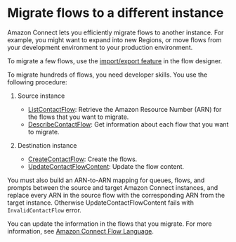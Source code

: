 # Migrate flows to a different instance<a name="migrate-contact-flows"></a>

Amazon Connect lets you efficiently migrate flows to another instance\. For example, you might want to expand into new Regions, or move flows from your development environment to your production environment\. 

To migrate a few flows, use the [import/export feature](contact-flow-import-export.md) in the flow designer\. 

To migrate hundreds of flows, you need developer skills\. You use the following procedure:

1. Source instance
   + [ListContactFlow](https://docs.aws.amazon.com/connect/latest/APIReference/API_ListContactFlows.html): Retrieve the Amazon Resource Number \(ARN\) for the flows that you want to migrate\.
   + [DescribeContactFlow](https://docs.aws.amazon.com/connect/latest/APIReference/API_DescribeContactFlow.html): Get information about each flow that you want to migrate\.

1. Destination instance
   + [CreateContactFlow](https://docs.aws.amazon.com/connect/latest/APIReference/API_CreateContactFlow.html): Create the flows\.
   + [UpdateContactFlowContent](https://docs.aws.amazon.com/connect/latest/APIReference/API_UpdateContactFlowContent.html): Update the flow content\.

You must also build an ARN\-to\-ARN mapping for queues, flows, and prompts between the source and target Amazon Connect instances, and replace every ARN in the source flow with the corresponding ARN from the target instance\. Otherwise UpdateContactFlowContent fails with `InvalidContactFlow` error\. 

You can update the information in the flows that you migrate\. For more information, see [Amazon Connect Flow Language](flow-language.md)\. 